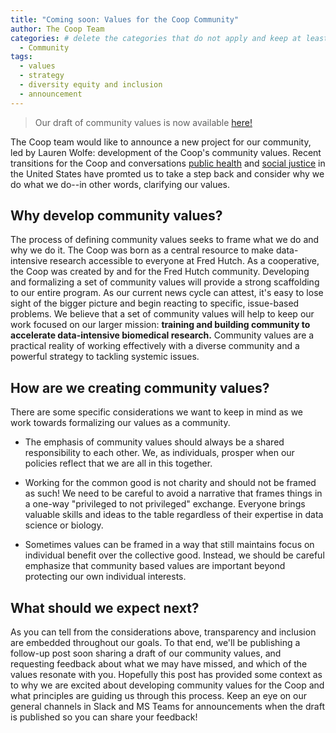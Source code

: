 ```yaml
---
title: "Coming soon: Values for the Coop Community"
author: The Coop Team
categories: # delete the categories that do not apply and keep at least one
  - Community
tags:
  - values
  - strategy
  - diversity equity and inclusion
  - announcement
---
```


> Our draft of community values is now available [here!](https://fredhutch.github.io/coop/community/coop-values/)

The Coop team would like to announce a new project for our community, led by Lauren Wolfe: development of the Coop's community values. Recent transitions for the Coop and conversations [public health](https://fredhutch.github.io/coop/science/tableau-covid/) and [social justice](https://fredhutch.github.io/coop/community/coop-values-racial-injustice/) in the United States have promted us to take a step back and consider why we do what we do--in other words, clarifying our values.

## Why develop community values?

The process of defining community values seeks to frame what we do and why we do it. The Coop was born as a central resource to make data-intensive research accessible to everyone at Fred Hutch. As a cooperative, the Coop was created by and for the Fred Hutch community. Developing and formalizing a set of community values will provide a strong scaffolding to our entire program. As our current news cycle can attest, it's easy to lose sight of the bigger picture and begin reacting to specific, issue-based problems. We believe that a set of community values will help to keep our work focused on our larger mission: **training and building community to accelerate data-intensive biomedical research.** Community values are a practical reality of working effectively with a diverse community and a powerful strategy to tackling systemic issues.

## How are we creating community values?

There are some specific considerations we want to keep in mind as we work towards formalizing our values as a community. 

* The emphasis of community values should always be a shared responsibility to each other. We, as individuals, prosper when our policies reflect that we are all in this together.

* Working for the common good is not charity and should not be framed as such! We need to be careful to avoid a narrative that frames things in a one-way "privileged to not privileged" exchange. Everyone brings valuable skills and ideas to the table regardless of their expertise in data science or biology. 

* Sometimes values can be framed in a way that still maintains focus on individual benefit over the collective good. Instead, we should be careful emphasize that community based values are important beyond protecting our own individual interests.

## What should we expect next?

As you can tell from the considerations above, transparency and inclusion are embedded throughout our goals. To that end, we'll be publishing a follow-up post soon sharing a draft of our community values, and requesting feedback about what we may have missed, and which of the values resonate with you.
Hopefully this post has provided some context as to why we are excited about developing community values for the Coop and what principles are guiding us through this process. Keep an eye on our general channels in Slack and MS Teams for announcements when the draft is published so you can share your feedback!
